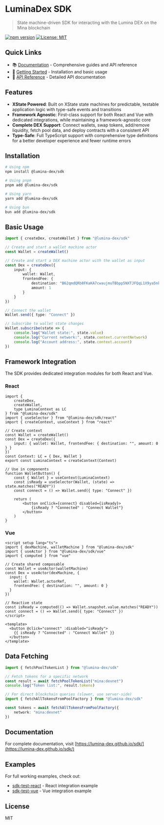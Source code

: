 # LuminaDex SDK

> State machine-driven SDK for interacting with the Lumina DEX on the Mina blockchain

[![npm version](https://img.shields.io/npm/v/@lumina-dex/sdk.svg)](https://www.npmjs.com/package/@lumina-dex/sdk)
[![License: MIT](https://img.shields.io/badge/License-MIT-green.svg)](https://opensource.org/licenses/MIT)

## Quick Links

- 📚 [Documentation](https://lumina-dex.github.io/sdk/) - Comprehensive guides and API reference
- 🚀 [Getting Started](https://lumina-dex.github.io/sdk/guide/getting-started) - Installation and basic usage
- 📖 [API Reference](https://lumina-dex.github.io/sdk/api/overview) - Detailed API documentation

## Features

- **XState Powered**: Built on XState state machines for predictable, testable application logic with type-safe events and transitions
- **Framework Agnostic**: First-class support for both React and Vue with dedicated integrations, while maintaining a framework-agnostic core
- **Complete DEX Support**: Connect wallets, swap tokens, add/remove liquidity, fetch pool data, and deploy contracts with a consistent API
- **Type-Safe**: Full TypeScript support with comprehensive type definitions for a better developer experience and fewer runtime errors

## Installation

```bash
# Using npm
npm install @lumina-dex/sdk

# Using pnpm
pnpm add @lumina-dex/sdk

# Using yarn
yarn add @lumina-dex/sdk

# Using bun
bun add @lumina-dex/sdk
```

## Basic Usage

```ts
import { createDex, createWallet } from "@lumina-dex/sdk"

// Create and start a wallet machine actor
const Wallet = createWallet()

// Create and start a DEX machine actor with the wallet as input
const Dex = createDex({
	input: {
		wallet: Wallet,
		frontendFee: {
			destination: "B62qmdQRb8FKaKA7cwaujmuTBbpp5NXTJFQqL1X9ya5nkvHSuWsiQ1H",
			amount: 1
		}
	}
})

// Connect the wallet
Wallet.send({ type: "Connect" })

// Subscribe to wallet state changes
Wallet.subscribe(state => {
	console.log("Wallet state:", state.value)
	console.log("Current network:", state.context.currentNetwork)
	console.log("Account address:", state.context.account)
})
```

## Framework Integration

The SDK provides dedicated integration modules for both React and Vue.

### React

```tsx
import {
	createDex,
	createWallet,
	type LuminaContext as LC
} from "@lumina-dex/sdk"
import { useSelector } from "@lumina-dex/sdk/react"
import { createContext, useContext } from "react"

// Create context
const Wallet = createWallet()
const Dex = createDex({
	input: { wallet: Wallet, frontendFee: { destination: "", amount: 0 } }
})
const Context: LC = { Dex, Wallet }
export const LuminaContext = createContext(Context)

// Use in components
function WalletButton() {
	const { Wallet } = useContext(LuminaContext)
	const isReady = useSelector(Wallet, (state) => state.matches("READY"))
	const connect = () => Wallet.send({ type: "Connect" })

	return (
		<button onClick={connect} disabled={isReady}>
			{isReady ? "Connected" : "Connect Wallet"}
		</button>
	)
}
```

### Vue

```vue
<script setup lang="ts">
import { dexMachine, walletMachine } from "@lumina-dex/sdk"
import { useActor } from "@lumina-dex/sdk/vue"
import { computed } from "vue"

// Create shared composable
const Wallet = useActor(walletMachine)
const Dex = useActor(dexMachine, {
  input: {
    wallet: Wallet.actorRef,
    frontendFee: { destination: "", amount: 0 }
  }
})

// Reactive state
const isReady = computed(() => Wallet.snapshot.value.matches("READY"))
const connect = () => Wallet.send({ type: "Connect" })
</script>

<template>
  <button @click="connect" :disabled="isReady">
    {{ isReady ? "Connected" : "Connect Wallet" }}
  </button>
</template>
```

## Data Fetching

```ts
import { fetchPoolTokenList } from "@lumina-dex/sdk"

// Fetch tokens for a specific network
const result = await fetchPoolTokenList("mina:devnet")
console.log("Token list:", result.tokens)

// For direct blockchain queries (slower, use server-side)
import { fetchAllTokensFromPoolFactory } from "@lumina-dex/sdk"

const tokens = await fetchAllTokensFromPoolFactory({
	network: "mina:devnet"
})
```

## Documentation

For complete documentation, visit [https://lumina-dex.github.io/sdk/](https://lumina-dex.github.io/sdk/)

## Examples

For full working examples, check out:

- [sdk-test-react](https://github.com/Lumina-DEX/lumina/tree/main/packages/sdk-test-react) - React integration example
- [sdk-test-vue](https://github.com/Lumina-DEX/lumina/tree/main/packages/sdk-test-vue) - Vue integration example

## License

MIT
